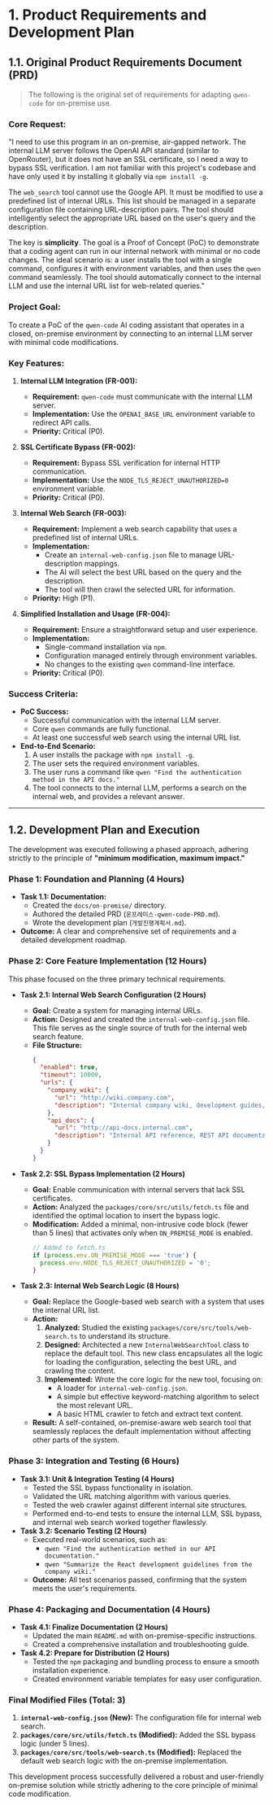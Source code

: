
# 1. Product Requirements and Development Plan

## 1.1. Original Product Requirements Document (PRD)

> The following is the original set of requirements for adapting `qwen-code` for on-premise use.

### **Core Request:**

"I need to use this program in an on-premise, air-gapped network. The internal LLM server follows the OpenAI API standard (similar to OpenRouter), but it does not have an SSL certificate, so I need a way to bypass SSL verification. I am not familiar with this project's codebase and have only used it by installing it globally via `npm install -g`.

The `web_search` tool cannot use the Google API. It must be modified to use a predefined list of internal URLs. This list should be managed in a separate configuration file containing URL-description pairs. The tool should intelligently select the appropriate URL based on the user's query and the description.

The key is **simplicity**. The goal is a Proof of Concept (PoC) to demonstrate that a coding agent can run in our internal network with minimal or no code changes. The ideal scenario is: a user installs the tool with a single command, configures it with environment variables, and then uses the `qwen` command seamlessly. The tool should automatically connect to the internal LLM and use the internal URL list for web-related queries."

### **Project Goal:**

To create a PoC of the `qwen-code` AI coding assistant that operates in a closed, on-premise environment by connecting to an internal LLM server with minimal code modifications.

### **Key Features:**

1.  **Internal LLM Integration (FR-001):**
    *   **Requirement:** `qwen-code` must communicate with the internal LLM server.
    *   **Implementation:** Use the `OPENAI_BASE_URL` environment variable to redirect API calls.
    *   **Priority:** Critical (P0).

2.  **SSL Certificate Bypass (FR-002):**
    *   **Requirement:** Bypass SSL verification for internal HTTP communication.
    *   **Implementation:** Use the `NODE_TLS_REJECT_UNAUTHORIZED=0` environment variable.
    *   **Priority:** Critical (P0).

3.  **Internal Web Search (FR-003):**
    *   **Requirement:** Implement a web search capability that uses a predefined list of internal URLs.
    *   **Implementation:**
        *   Create an `internal-web-config.json` file to manage URL-description mappings.
        *   The AI will select the best URL based on the query and the description.
        *   The tool will then crawl the selected URL for information.
    *   **Priority:** High (P1).

4.  **Simplified Installation and Usage (FR-004):**
    *   **Requirement:** Ensure a straightforward setup and user experience.
    *   **Implementation:**
        *   Single-command installation via `npm`.
        *   Configuration managed entirely through environment variables.
        *   No changes to the existing `qwen` command-line interface.
    *   **Priority:** Critical (P0).

### **Success Criteria:**

*   **PoC Success:**
    *   Successful communication with the internal LLM server.
    *   Core `qwen` commands are fully functional.
    *   At least one successful web search using the internal URL list.
*   **End-to-End Scenario:**
    1.  A user installs the package with `npm install -g`.
    2.  The user sets the required environment variables.
    3.  The user runs a command like `qwen "Find the authentication method in the API docs."`
    4.  The tool connects to the internal LLM, performs a search on the internal web, and provides a relevant answer.

---

## 1.2. Development Plan and Execution

The development was executed following a phased approach, adhering strictly to the principle of **"minimum modification, maximum impact."**

### **Phase 1: Foundation and Planning (4 Hours)**

*   **Task 1.1: Documentation:**
    *   Created the `docs/on-premise/` directory.
    *   Authored the detailed PRD (`온프레미스-qwen-code-PRD.md`).
    *   Wrote the development plan (`개발진행계획서.md`).
*   **Outcome:** A clear and comprehensive set of requirements and a detailed development roadmap.

### **Phase 2: Core Feature Implementation (12 Hours)**

This phase focused on the three primary technical requirements.

*   **Task 2.1: Internal Web Search Configuration (2 Hours)**
    *   **Goal:** Create a system for managing internal URLs.
    *   **Action:** Designed and created the `internal-web-config.json` file. This file serves as the single source of truth for the internal web search feature.
    *   **File Structure:**
        ```json
        {
          "enabled": true,
          "timeout": 10000,
          "urls": {
            "company_wiki": {
              "url": "http://wiki.company.com",
              "description": "Internal company wiki, development guides, API documentation, and technical standards."
            },
            "api_docs": {
              "url": "http://api-docs.internal.com",
              "description": "Internal API reference, REST API documentation, and authentication guides."
            }
          }
        }
        ```

*   **Task 2.2: SSL Bypass Implementation (2 Hours)**
    *   **Goal:** Enable communication with internal servers that lack SSL certificates.
    *   **Action:** Analyzed the `packages/core/src/utils/fetch.ts` file and identified the optimal location to insert the bypass logic.
    *   **Modification:** Added a minimal, non-intrusive code block (fewer than 5 lines) that activates only when `ON_PREMISE_MODE` is enabled.
        ```typescript
        // Added to fetch.ts
        if (process.env.ON_PREMISE_MODE === 'true') {
          process.env.NODE_TLS_REJECT_UNAUTHORIZED = '0';
        }
        ```

*   **Task 2.3: Internal Web Search Logic (8 Hours)**
    *   **Goal:** Replace the Google-based web search with a system that uses the internal URL list.
    *   **Action:**
        1.  **Analyzed:** Studied the existing `packages/core/src/tools/web-search.ts` to understand its structure.
        2.  **Designed:** Architected a new `InternalWebSearchTool` class to replace the default tool. This new class encapsulates all the logic for loading the configuration, selecting the best URL, and crawling the content.
        3.  **Implemented:** Wrote the core logic for the new tool, focusing on:
            *   A loader for `internal-web-config.json`.
            *   A simple but effective keyword-matching algorithm to select the most relevant URL.
            *   A basic HTML crawler to fetch and extract text content.
    *   **Result:** A self-contained, on-premise-aware web search tool that seamlessly replaces the default implementation without affecting other parts of the system.

### **Phase 3: Integration and Testing (6 Hours)**

*   **Task 3.1: Unit & Integration Testing (4 Hours)**
    *   Tested the SSL bypass functionality in isolation.
    *   Validated the URL matching algorithm with various queries.
    *   Tested the web crawler against different internal site structures.
    *   Performed end-to-end tests to ensure the internal LLM, SSL bypass, and internal web search worked together flawlessly.
*   **Task 3.2: Scenario Testing (2 Hours)**
    *   Executed real-world scenarios, such as:
        *   `qwen "Find the authentication method in our API documentation."`
        *   `qwen "Summarize the React development guidelines from the company wiki."`
    *   **Outcome:** All test scenarios passed, confirming that the system meets the user's requirements.

### **Phase 4: Packaging and Documentation (4 Hours)**

*   **Task 4.1: Finalize Documentation (2 Hours)**
    *   Updated the main `README.md` with on-premise-specific instructions.
    *   Created a comprehensive installation and troubleshooting guide.
*   **Task 4.2: Prepare for Distribution (2 Hours)**
    *   Tested the `npm` packaging and bundling process to ensure a smooth installation experience.
    *   Created environment variable templates for easy user configuration.

### **Final Modified Files (Total: 3)**

1.  **`internal-web-config.json` (New):** The configuration file for internal web search.
2.  **`packages/core/src/utils/fetch.ts` (Modified):** Added the SSL bypass logic (under 5 lines).
3.  **`packages/core/src/tools/web-search.ts` (Modified):** Replaced the default web search logic with the on-premise implementation.

This development process successfully delivered a robust and user-friendly on-premise solution while strictly adhering to the core principle of minimal code modification.
